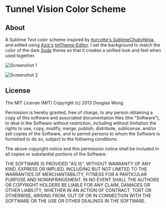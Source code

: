 # Tunnel Vision Color Scheme

## About

A Sublime Text color scheme inspired by [jturcotte's SublimeChubyNinja][1], and edited using [Aziz's][2] [tmTheme-Editor][3]. I set the background to match the color of the dark [Soda][4] theme so that it creates a unified look and feel when used together.

![Screenshot 1][5]

![Screenshot 2][6]


## License

The MIT License (MIT)
Copyright (c) 2013 Douglas Wong
 
Permission is hereby granted, free of charge, to any person obtaining a copy of this software and associated documentation files (the "Software"), to deal in the Software without restriction, including without limitation the rights to use, copy, modify, merge, publish, distribute, sublicense, and/or sell copies of the Software, and to permit persons to whom the Software is furnished to do so, subject to the following conditions:
 
The above copyright notice and this permission notice shall be included in all copies or substantial portions of the Software.
 
THE SOFTWARE IS PROVIDED "AS IS", WITHOUT WARRANTY OF ANY KIND, EXPRESS OR IMPLIED, INCLUDING BUT NOT LIMITED TO THE WARRANTIES OF MERCHANTABILITY, FITNESS FOR A PARTICULAR PURPOSE AND NONINFRINGEMENT. IN NO EVENT SHALL THE AUTHORS OR COPYRIGHT HOLDERS BE LIABLE FOR ANY CLAIM, DAMAGES OR OTHER LIABILITY, WHETHER IN AN ACTION OF CONTRACT, TORT OR OTHERWISE, ARISING FROM, OUT OF OR IN CONNECTION WITH THE SOFTWARE OR THE USE OR OTHER DEALINGS IN THE SOFTWARE.


[1]: https://github.com/jturcotte/SublimeChubyNinja
[2]: https://github.com/aziz/tmTheme-Editor
[3]: http://tmtheme-editor.herokuapp.com
[4]: https://github.com/buymeasoda/soda-theme
[5]: http://dougwong.github.com/tunnel-vision-color-scheme/tunnel-vision-color-scheme-ss1.png
[6]: http://dougwong.github.com/tunnel-vision-color-scheme/tunnel-vision-color-scheme-ss2.png